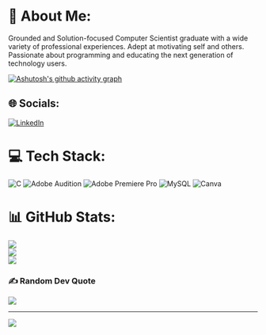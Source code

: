 # 💫 About Me:
Grounded and Solution-focused Computer Scientist graduate with a wide variety of professional experiences. Adept at motivating self
and others. Passionate about programming and educating the next generation of technology users.

[![Ashutosh's github activity graph](https://github-readme-activity-graph.cyclic.app/graph?username=ashutosh00710&bg_color=00001a&color=708090&line=f1f2f4&point=24292e&area=true&hide_border=true)](https://github.com/ashutosh00710/github-readme-activity-graph)

## 🌐 Socials:
[![LinkedIn](https://img.shields.io/badge/LinkedIn-%230077B5.svg?logo=linkedin&logoColor=white)](https://linkedin.com/in/chinedu-egbulefu-59169035) 

# 💻 Tech Stack:
![C](https://img.shields.io/badge/c-%2300599C.svg?style=plastic&logo=c&logoColor=white) ![Adobe Audition](https://img.shields.io/badge/Adobe%20Audition-9999FF.svg?style=plastic&logo=Adobe%20Audition&logoColor=white) ![Adobe Premiere Pro](https://img.shields.io/badge/Adobe%20Premiere%20Pro-9999FF.svg?style=plastic&logo=Adobe%20Premiere%20Pro&logoColor=white) ![MySQL](https://img.shields.io/badge/mysql-%2300f.svg?style=plastic&logo=mysql&logoColor=white) ![Canva](https://img.shields.io/badge/Canva-%2300C4CC.svg?style=plastic&logo=Canva&logoColor=white)
# 📊 GitHub Stats:
![](https://github-readme-stats.vercel.app/api?username=ChineduGboof&theme=react&hide_border=false&include_all_commits=false&count_private=false)<br/>
![](https://github-readme-streak-stats.herokuapp.com/?user=ChineduGboof&theme=react&hide_border=false)<br/>
![](https://github-readme-stats.vercel.app/api/top-langs/?username=ChineduGboof&theme=react&hide_border=false&include_all_commits=false&count_private=false&layout=compact)

### ✍️ Random Dev Quote
![](https://quotes-github-readme.vercel.app/api?type=horizontal&theme=tokyonight)

---
[![](https://visitcount.itsvg.in/api?id=ChineduGboof&icon=2&color=1)](https://visitcount.itsvg.in)
